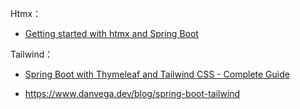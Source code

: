 Htmx：

- [Getting started with htmx and Spring Boot](https://dimitri.codes/spring-boot-htmx-intro/)





Tailwind：

- [Spring Boot with Thymeleaf and Tailwind CSS - Complete Guide](https://maciejwalkowiak.com/blog/spring-boot-thymeleaf-tailwindcss/)

- https://www.danvega.dev/blog/spring-boot-tailwind